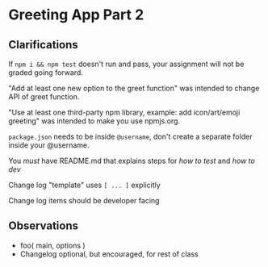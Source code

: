# Greeting App Part 2

## Clarifications

If `npm i && npm test` doesn't run and pass, your assignment will not be graded going forward.

"Add at least one new option to the greet function" was intended to change API of greet function.

"Use at least one third-party npm library, example: add icon/art/emoji greeting" was intended to
make you use npmjs.org.

`package.json` needs to be inside `@username`, don't create a separate folder inside your @username.

You _must_ have README.md that explains steps for _how to test_ and _how to dev_

Change log "template" uses `[ ... ]` explicitly

Change log items should be developer facing

## Observations

* foo( main, options )
* Changelog optional, but encouraged, for rest of class